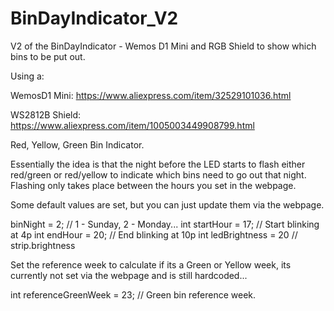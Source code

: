 # BinDayIndicator_V2

V2 of the BinDayIndicator - Wemos D1 Mini and RGB Shield to show which bins to be put out.

Using a:

WemosD1 Mini: https://www.aliexpress.com/item/32529101036.html

WS2812B Shield: https://www.aliexpress.com/item/1005003449908799.html

Red, Yellow, Green Bin Indicator.

Essentially the idea is that the night before the LED starts to flash either red/green or red/yellow to indicate which bins need to go out that night. Flashing only takes place between the hours you set in the webpage.

Some default values are set, but you can just update them via the webpage.

binNight = 2; // 1 - Sunday, 2 - Monday...
int startHour = 17; // Start blinking at 4p
int endHour = 20; // End blinking at 10p
int ledBrightness = 20 // strip.brightness

Set the reference week to calculate if its a Green or Yellow week, its currently not set via the webpage and is still hardcoded...

int referenceGreenWeek = 23; // Green bin reference week.
